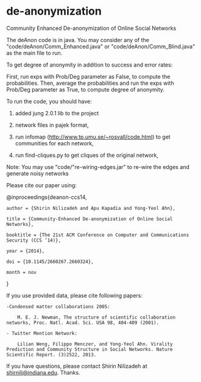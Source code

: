 de-anonymization
================

Community Enhanced De-anonymization of Online Social Networks

The deAnon code is in java. You may consider any of the "code/deAnon/Comm_Enhanced.java" or "code/deAnon/Comm_Blind.java" as the main file to run.

To get degree of anonymity in addition to success and error rates:

First, run exps with Prob/Deg parameter as False, to compute the probabilities.
Then, average the probabilities and run the exps with Prob/Deg parameter as True, to compute degree of anonymity.



To run the code, you should have: 

1) added jung 2.0.1 lib to the project

2) network files in pajek format,

3) run infomap (http://www.tp.umu.se/~rosvall/code.html) to get communities for each network,

4) run find-cliques.py to get cliques of the original network,



Note: You may use "code/"re-wiring-edges.jar" to re-wire the edges and generate noisy networks



Please cite our paper using:

@inproceedings{deanon-ccs14,

    author = {Shirin Nilizadeh and Apu Kapadia and Yong-Yeol Ahn},

    title = {Community-Enhanced De-anonymization of Online Social Networks},

    booktitle = {The 21st ACM Conference on Computer and Communications Security (CCS ’14)},

    year = {2014},

    doi = {10.1145/2660267.2660324},

    month = nov
}

If you use provided data, please cite following papers:


	-Condensed matter collaborations 2005: 
  		
		M. E. J. Newman, The structure of scientific collaboration networks, Proc. Natl. Acad. Sci. USA 98, 404-409 (2001).

	- Twitter Mention Network:
		
		Lilian Weng, Filippo Menczer, and Yong-Yeol Ahn. Virality Prediction and Community Structure in Social Networks. Nature Scientific Report. (3)2522, 2013.




If you have questions, please contact Shirin Nilizadeh at shirnili@indiana.edu. Thanks.
